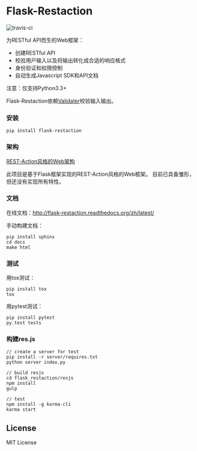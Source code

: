 # Flask-Restaction

![travis-ci](https://api.travis-ci.org/guyskk/flask-restaction.svg)

为RESTful API而生的Web框架：

- 创建RESTful API
- 校验用户输入以及将输出转化成合适的响应格式
- 身份验证和权限控制
- 自动生成Javascript SDK和API文档

注意：仅支持Python3.3+

Flask-Restaction依赖[Validater](https://github.com/guyskk/validater)校验输入输出。


### 安装
    
    pip install flask-restaction


### 架构

[REST-Action风格的Web架构](REST-Action.md)

此项目是基于Flask框架实现的REST-Action风格的Web框架。
目前已具备雏形，但还没有实现所有特性。


### 文档

在线文档：http://flask-restaction.readthedocs.org/zh/latest/

手动构建文档：
    
    pip install sphinx
    cd docs
    make html


### 测试

用tox测试：

    pip install tox
    tox

用pytest测试：

    pip install pytest
    py.test tests


### 构建res.js

    // create a server for test
    pip install -r server/requires.txt
    python server index.py

    // build resjs
    cd flask_restaction/resjs
    npm install
    gulp
    
    // test
    npm install -g karma-cli
    karma start

## License 

MIT License
